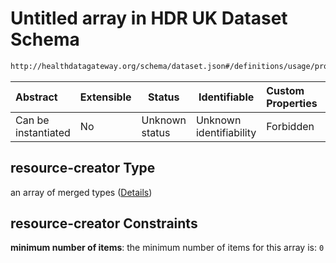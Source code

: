 # Untitled array in HDR UK Dataset Schema

```txt
http://healthdatagateway.org/schema/dataset.json#/definitions/usage/properties/resource-creator
```




| Abstract            | Extensible | Status         | Identifiable            | Custom Properties | Additional Properties | Access Restrictions | Defined In                                                                 |
| :------------------ | ---------- | -------------- | ----------------------- | :---------------- | --------------------- | ------------------- | -------------------------------------------------------------------------- |
| Can be instantiated | No         | Unknown status | Unknown identifiability | Forbidden         | Allowed               | none                | [dataset.schema.json\*](../out/dataset.schema.json "open original schema") |

## resource-creator Type

an array of merged types ([Details](dataset-definitions-usage-properties-resource-creator-items.md))

## resource-creator Constraints

**minimum number of items**: the minimum number of items for this array is: `0`
